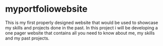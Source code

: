 # myportfoliowebsite
This is my first properly designed website that would be used to showcase my skills and projects done in the past.
In this project i will be developing a one pager website that contains all you need to know about me, my skills and my past projects.
